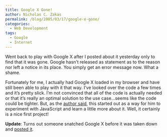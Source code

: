 ```yaml
---
title: Google X Gone!
author: Nicholas C. Zakas
permalink: /blog/2005/03/17/google-x-gone/
categories:
  - Web Development
tags:
  - Google
  - Internet
---
```

Went back to play with Google X after I posted about it yesterday only to find that it was gone. Google hasn&#8217;t released as statement as to the reason nor left a notice in its place. You simply get an error message now. What a shame.

Fortunately for me, I actually had Google X loaded in my browser and have still been able to play with it that way. I&#8217;ve looked over the code a few times and it&#8217;s pretty slick. I&#8217;m not convinced that all of the code is actually needed or that it&#8217;s really an optimal solution to the use case&#8230;seems like the code could be tighter. But, as the <a title="Google goes X" rel="external" href="http://www.google.com/googleblog/2005/03/google-goes-x.html">author said</a>, this started out as a way for him to experiment with JavaScript and learn a little more about it. Well, it certainly is a nice first project!

**Update**: Turns out someone snatched Google X before it was taken down and <a title="Google X" rel="external" href="http://googlex.foxified.info/">posted it</a>.
